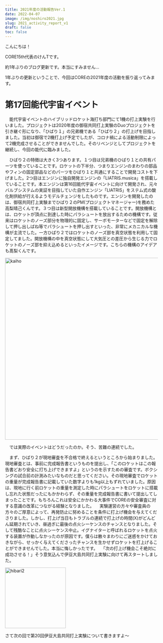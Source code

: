 ```yaml
---
title: 2021年度の活動報告Ver.1
date: 2022-04-07
image: /img/noshiro2021.jpg
slug: 2021_activity_report_v1
draft: false
toc: false
---
```


こんにちは！

CORE15th代表のけんTです。

約1年ぶりのブログ更新です。本当にすみません…

1年ぶりの更新ということで、今回はCOREの2021年度の活動を振り返ってみます。

# 第17回能代宇宙イベント

　能代宇宙イベントのハイブリッドロケット海打ち部門にて1機の打上実験を行いました。プロジェクトは2020年度の御宿共同打上実験のDuoプロジェクトを引き継ぐ形になり、「ひばり１」の兄弟機である「ひばり２」の打上げを目指しました。当初は御宿で2機打上げ予定でしたが、コロナ禍による活動制限によって2機完成させることができませんでした。そのリベンジとしてプロジェクトを継続し、今回の能代に臨みました。

　ひばり２の特徴は大きく3つあります。１つ目は兄弟機のひばり１との共有パーツを使っていることです。ロケットの下半分、つまりエンジンのまわりの部品やフィンの固定部品などのパーツをひばり１と共通にすることで開発コストを下げました。2つ目はエンジンに独自開発エンジンの「LIATRIS.musica」を搭載していることです。本エンジンは第16回能代宇宙イベントに向けて開発され、元々バルブシステムの実証を目指していた自作エンジン「LIATRIS」をステム式の酸化剤供給が行えるようモデルチェンジをしたものです。エンジンを開発したのは、御宿共同打上実験までひばり２のPM(プロジェクトマネージャー)を務めた高梨晴己くんです。３つ目は新型開放機構を搭載していることです。開放機構とは、ロケットが頂点に到達した時にパラシュートを放出するための機構です。従来はロケットのノーズ部分を物理的に固定し、サーボモーターなどで固定を解除して押し出しばね等でパラシュートを押し出すといった、非常にメカニカルな機構が主流でした。一方ひばり２ではロケットのノーズ部を真空状態を利用して固定してました。開放機構の中を真空状態にして大気圧との差圧から生じる力でロケットのノーズ部を抑え込めるといったイメージです。こちらの機構のアイデアも髙梨くんです。

<!-- 開放機構の簡単な図 -->

<img src="/img/kaiho.png" alt="kaiho" width ="600">

　では実際のイベントはどうだったのか。そう、苦難の連続でした。

　まず、ひばり２が現地審査を不合格で終えるというところから始まりました。現地審査とは、事前に完成報告書というものを提出し、「このロケットはこの報告書どおり安全に打ち上げできますよ」というのを示すための審査です。ボクシングの試合前の計測みたいなものだと思ってください。その現地審査でロケットの重量が完成報告書に記載していた数字よりも1kg以上もずれていました。原因は、現地に行く前ロケットの重量を測定した時にパラシュートをロケットに搭載し忘れた状態だったにもかかわらず、その重量を完成報告書に書いて提出してしまったことです。もちろんこれは安全にかかわる大事件でCOREの安全審査に対する意識の改革につながる経験となりました。
　実験運営の方々や審査員の方々のご厚意によって、再発防止に努めることを条件に打上げ機会を与えてくださりました。しかし、打上げ当日もトラブルの連続で打上げの時間(X)がどんどん延期されていき、昼過ぎに最後の点火シーケンスのチャンスとなりました。そして残酷なことに点火シーケンス中止。イグナイターと呼ばれるロケットを点火する装置が作動しなかったのが原因です。僕らは散々まわりにご迷惑をかけておきながら、せっかく与えてくださったチャンスを生かせずロケットを打上げることができませんでした。本当に悔しかったです。
　「次の打上げ機会こそ絶対に成功させる！」そう意気込んで伊豆大島共同打上実験に向けて再スタートしました。

<!--ひばり２-->

<img src = "/img/hibari2.jpg" alt ="hibari2" width = "200">

さて次の回で第20回伊豆大島共同打上実験について書きますよ～
